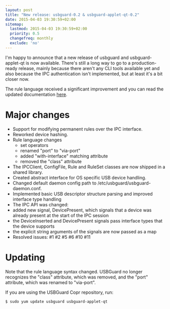```yaml
---
layout: post
title: "New release: usbguard-0.2 & usbguard-applet-qt-0.2"
date: 2015-04-03 19:30:59+02:00
sitemap:
  lastmod: 2015-04-03 19:30:59+02:00
  priority: 0.5
  changefreq: monthly
  exclude: 'no'
---
```


I'm happy to announce that a new release of usbguard and usbguard-applet-qt is now available.
There's still a long way to go to a production-ready release, mainly because there aren't any
CLI tools available yet and also because the IPC authentication isn't implemented, but at least
it's a bit closer now.

The rule language received a significant improvement and you can read the updated documentation
[here](https://dkopecek.github.io/usbguard/documentation/rule-language.html).

# Major changes
 * Support for modifying permanent rules over the IPC interface.
 * Reworked device hashing.
 * Rule language changes
   * set operators
   * renamed "port" to "via-port"
   * added "with-interface" matching attribute
   * removed the "class" attribute
 * The IPCClient, ConfigFile, Rule and RuleSet classes are now shipped in a shared library.
 * Created abstract interface for OS specific USB device handling.
 * Changed default daemon config path to /etc/usbguard/usbguard-daemon.conf.
 * Implemented basic USB descriptor structure parsing and improved interface type handling
 * The IPC API was changed:
  * added new signal, DevicePresent, which signals that a device was already present at the start of the IPC session
  * the DeviceInserted and DevicePresent signals pass interface types that the device supports
  * the explicit string arguments of the signals are now passed as a map
 * Resolved issues: #1 #2 #5 #6 #10 #11 

# Updating

Note that the rule language syntax changed. USBGuard no longer recognizes the "class" attribute, which was removed, and the "port" attribute, which was renamed to "via-port".

If you are using the USBGuard Copr repository, run:

    $ sudo yum update usbguard usbguard-applet-qt

